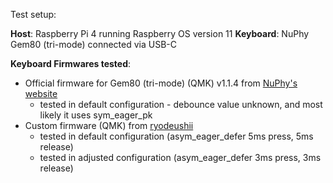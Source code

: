 Test setup:


**Host**: Raspberry Pi 4 running Raspberry OS version 11
**Keyboard**: NuPhy Gem80 (tri-mode) connected via USB-C

**Keyboard Firmwares tested**:

- Official firmware for Gem80 (tri-mode) (QMK) v1.1.4 from [NuPhy's website](https://nuphy.com/pages/qmk-firmwares)
    - tested in default configuration - debounce value unknown, and most likely it uses sym_eager_pk
- Custom firmware (QMK) from [ryodeushii](https://github.com/ryodeushii/gem80-qmk-firmware/releases/tag/ryo-1.1.0.2)
    - tested in default configuration (asym_eager_defer 5ms press, 5ms release)
    - tested in adjusted configuration (asym_eager_defer 3ms press, 3ms release)


